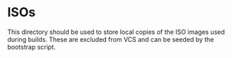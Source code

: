 # ISOs

This directory should be used to store local copies of the ISO images 
used during builds. These are excluded from VCS and can be seeded by 
the bootstrap script.
